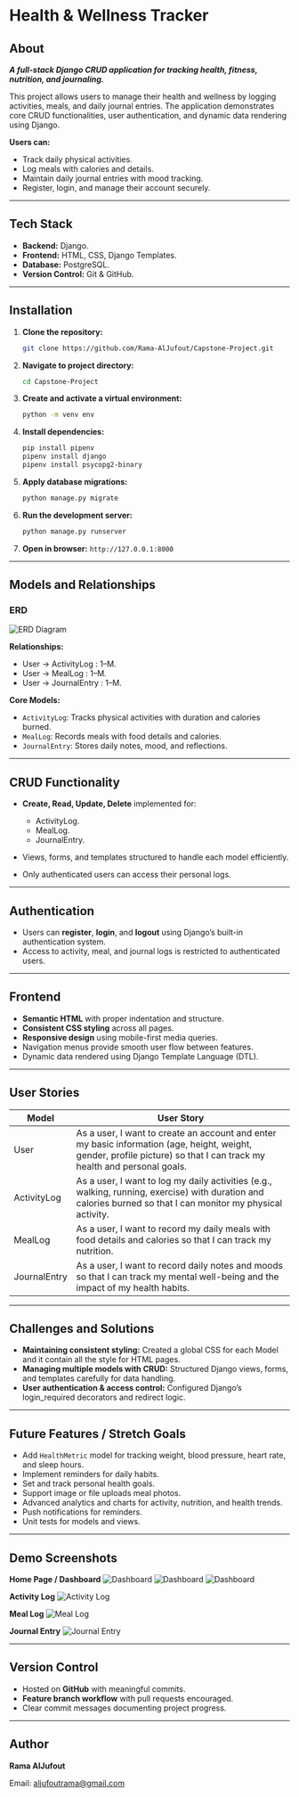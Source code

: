 # Health & Wellness Tracker

## About

***A full-stack Django CRUD application for tracking health, fitness, nutrition, and journaling.***

This project allows users to manage their health and wellness by logging activities, meals, and daily journal entries. The application demonstrates core CRUD functionalities, user authentication, and dynamic data rendering using Django.

**Users can:**

* Track daily physical activities.
* Log meals with calories and details.
* Maintain daily journal entries with mood tracking.
* Register, login, and manage their account securely.

---

## Tech Stack

* **Backend:** Django.
* **Frontend:** HTML, CSS, Django Templates.
* **Database:** PostgreSQL.
* **Version Control:** Git & GitHub.

---

## Installation

1. **Clone the repository:**

   ```bash
   git clone https://github.com/Rama-AlJufout/Capstone-Project.git
   ```
2. **Navigate to project directory:**

   ```bash
   cd Capstone-Project
   ```
3. **Create and activate a virtual environment:**

   ```bash
   python -m venv env    
   ```
4. **Install dependencies:**

   ```bash
   pip install pipenv 
   pipenv install django
   pipenv install psycopg2-binary
   ```
5. **Apply database migrations:**

   ```bash
   python manage.py migrate
   ```
6. **Run the development server:**

   ```bash
   python manage.py runserver
   ```
7. **Open in browser:** `http://127.0.0.1:8000`

---

## Models and Relationships

### ERD

![ERD Diagram](images/erd.png)

**Relationships:**

* User → ActivityLog : 1–M.
* User → MealLog : 1–M.
* User → JournalEntry : 1–M.

**Core Models:**

* `ActivityLog`: Tracks physical activities with duration and calories burned.
* `MealLog`: Records meals with food details and calories.
* `JournalEntry`: Stores daily notes, mood, and reflections.

---

## CRUD Functionality

* **Create, Read, Update, Delete** implemented for:

  * ActivityLog.
  * MealLog.
  * JournalEntry.
* Views, forms, and templates structured to handle each model efficiently.
* Only authenticated users can access their personal logs.

---

## Authentication

* Users can **register**, **login**, and **logout** using Django’s built-in authentication system.
* Access to activity, meal, and journal logs is restricted to authenticated users.

---

## Frontend

* **Semantic HTML** with proper indentation and structure.
* **Consistent CSS styling** across all pages.
* **Responsive design** using mobile-first media queries.
* Navigation menus provide smooth user flow between features.
* Dynamic data rendered using Django Template Language (DTL).

---

## User Stories

| Model        | User Story                                                                                                                                                    |
| ------------ | ------------------------------------------------------------------------------------------------------------------------------------------------------------- |
| User         | As a user, I want to create an account and enter my basic information (age, height, weight, gender, profile picture) so that I can track my health and personal goals.         |
| ActivityLog  | As a user, I want to log my daily activities (e.g., walking, running, exercise) with duration and calories burned so that I can monitor my physical activity. |
| MealLog      | As a user, I want to record my daily meals with food details and calories so that I can track my nutrition.                                                   |
| JournalEntry | As a user, I want to record daily notes and moods so that I can track my mental well-being and the impact of my health habits.                                |

---

## Challenges and Solutions

* **Maintaining consistent styling:** Created a global CSS for each Model and it contain all the style for HTML pages.
* **Managing multiple models with CRUD:** Structured Django views, forms, and templates carefully for data handling.
* **User authentication & access control:** Configured Django’s login_required decorators and redirect logic.

---

## Future Features / Stretch Goals

* Add `HealthMetric` model for tracking weight, blood pressure, heart rate, and sleep hours.
* Implement reminders for daily habits.
* Set and track personal health goals.
* Support image or file uploads meal photos.
* Advanced analytics and charts for activity, nutrition, and health trends.
* Push notifications for reminders.
* Unit tests for models and views.

---

## Demo Screenshots

**Home Page / Dashboard**
![Dashboard](images/home-home.png)
![Dashboard](images/home-about.png)
![Dashboard](images/home-contact.png)

**Activity Log**
![Activity Log](images/activity.png)

**Meal Log**
![Meal Log](images/meals.png)

**Journal Entry**
![Journal Entry](images/journal.png)

---

## Version Control

* Hosted on **GitHub** with meaningful commits.
* **Feature branch workflow** with pull requests encouraged.
* Clear commit messages documenting project progress.

---

## Author

**Rama AlJufout**


Email: [aljufoutrama@gmail.com](mailto:aljufoutrama@gmail.com)

